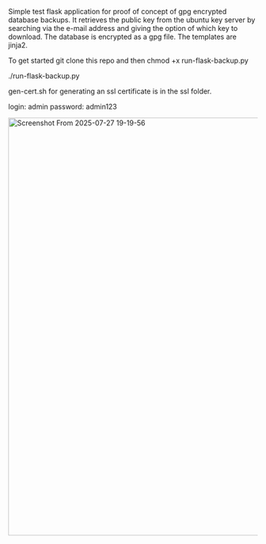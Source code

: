 Simple test flask application for proof of concept of gpg encrypted database backups.
It retrieves the public key from the ubuntu key server by searching via the e-mail address and giving the option of which key to download. The database is encrypted as a gpg file. The templates are jinja2.

To get started git clone this repo and then chmod +x run-flask-backup.py

./run-flask-backup.py

gen-cert.sh for generating an ssl certificate is in the ssl folder.

login: admin
password: admin123

<img width="1294" height="843" alt="Screenshot From 2025-07-27 19-19-56" src="https://github.com/user-attachments/assets/2ad1aa50-d34e-45ab-95b3-6d60081163a6" />
